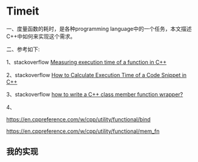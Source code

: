 # Timeit

一、度量函数的耗时，是各种programming language中的一个任务，本文描述C++中如何来实现这个需求。

二、参考如下:

1、stackoverflow [Measuring execution time of a function in C++](https://stackoverflow.com/questions/22387586/measuring-execution-time-of-a-function-in-c)

2、stackoverflow [How to Calculate Execution Time of a Code Snippet in C++](https://stackoverflow.com/questions/1861294/how-to-calculate-execution-time-of-a-code-snippet-in-c) 

3、stackoverflow [how to write a C++ class member function wrapper?](https://stackoverflow.com/questions/48355723/how-to-write-a-c-class-member-function-wrapper)

4、

https://en.cppreference.com/w/cpp/utility/functional/bind

https://en.cppreference.com/w/cpp/utility/functional/mem_fn



## 我的实现



